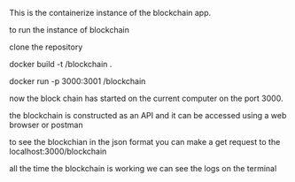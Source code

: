 This is the containerize instance of the blockchain app.

to run the instance of blockchain 

clone the repository

docker build -t <your-name>/blockchain .

docker run -p 3000:3001 <your-name>/blockchain

now the block chain has started on the current computer on the port 3000.

the blockchain is constructed as an API and it can be accessed using a web browser or postman

to see the blockchian in the json format you can make a get request to the localhost:3000/blockchain

all the time the blockchain is working we can see the logs on the terminal


